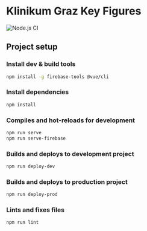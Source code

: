 # Klinikum Graz Key Figures

![Node.js CI](https://github.com/pbek/kages-controlling/workflows/Node.js%20CI/badge.svg)

## Project setup

### Install dev & build tools

```bash
npm install -g firebase-tools @vue/cli
```

### Install dependencies

```bash
npm install
```

### Compiles and hot-reloads for development

```bash
npm run serve
npm run serve-firebase
```

### Builds and deploys to development project

```bash
npm run deploy-dev
```

### Builds and deploys to production project

```bash
npm run deploy-prod
```

### Lints and fixes files

```bash
npm run lint
```
